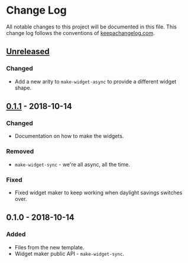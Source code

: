 # Change Log
All notable changes to this project will be documented in this file. This change log follows the conventions of [keepachangelog.com](http://keepachangelog.com/).

## [Unreleased]
### Changed
- Add a new arity to `make-widget-async` to provide a different widget shape.

## [0.1.1] - 2018-10-14
### Changed
- Documentation on how to make the widgets.

### Removed
- `make-widget-sync` - we're all async, all the time.

### Fixed
- Fixed widget maker to keep working when daylight savings switches over.

## 0.1.0 - 2018-10-14
### Added
- Files from the new template.
- Widget maker public API - `make-widget-sync`.

[Unreleased]: https://github.com/your-name/cljtls/compare/0.1.1...HEAD
[0.1.1]: https://github.com/your-name/cljtls/compare/0.1.0...0.1.1
